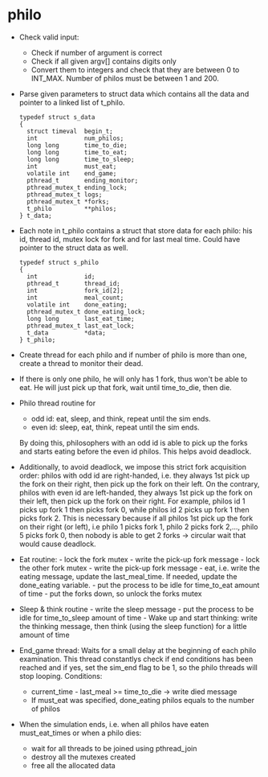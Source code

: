 # philo
- Check valid input:
  - Check if number of argument is correct
  - Check if all given argv[] contains digits only
  - Convert them to integers and check that they are between 0 to INT_MAX. Number of philos must be between 1 and 200.
- Parse given parameters to struct data which contains all the data and pointer to a linked list of t_philo. 
  ```
  typedef struct s_data
  {
  	struct timeval	begin_t;
  	int				num_philos;
  	long long		time_to_die;
  	long long		time_to_eat;
  	long long		time_to_sleep;
  	int				must_eat;
  	volatile int	end_game;
  	pthread_t		ending_monitor;
  	pthread_mutex_t	ending_lock;
  	pthread_mutex_t	logs;
  	pthread_mutex_t	*forks;
  	t_philo			**philos;
  }	t_data;
  ```
- Each note in t_philo contains a struct that store data for each philo: his id, thread id, mutex lock for fork and for last meal time. Could have pointer to the struct data as well.
  ```
  typedef struct s_philo
  {
  	int				id;
  	pthread_t		thread_id;
  	int				fork_id[2];
  	int				meal_count;
  	volatile int	done_eating;
  	pthread_mutex_t	done_eating_lock;
  	long long		last_eat_time;
  	pthread_mutex_t	last_eat_lock;
  	t_data			*data;
  }	t_philo;
  ```
- Create thread for each philo and if number of philo is more than one, create a thread to monitor their dead.
- If there is only one philo, he will only has 1 fork, thus won't be able to eat. He will just pick up that fork, wait until time_to_die, then die.
- Philo thread routine for
  - odd id: eat, sleep, and think, repeat until the sim ends.
  - even id: sleep, eat, think, repeat until the sim ends.
  
  By doing this, philosophers with an odd id is able to pick up the forks and starts eating before the even id philos. This helps avoid deadlock.
- Additionally, to avoid deadlock, we impose this strict fork acquisition order: philos with odd id are right-handed, i.e. they always 1st pick up the fork on their right, then pick up the fork on their left. On the contrary, philos with even id are left-handed, they always 1st pick up the fork on their left, then pick up the fork on their right. For example, philos id 1 picks up fork 1 then picks fork 0, while philos id 2 picks up fork 1 then picks fork 2. This is necessary because if all philos 1st pick up the fork on their right (or left), i.e philo 1 picks fork 1, philo 2 picks fork 2,..., philo 5 picks fork 0, then nobody is able to get 2 forks -> circular wait that would cause deadlock. 
- Eat routine: 
      -  lock the fork mutex
      -  write the pick-up fork message
      -  lock the other fork mutex
      -  write the pick-up fork message
      -  eat, i.e. write the eating message, update the last_meal_time. If needed, update the done_eating variable.
      -  put the process to be idle for time_to_eat amount of time
      -  put the forks down, so unlock the forks mutex
- Sleep & think routine
      -  write the sleep message
      -  put the process to be idle for time_to_sleep amount of time
      -  Wake up and start thinking: write the thinking message, then think (using the sleep function) for a little amount of time

- End_game thread: Waits for a small delay at the beginning of each philo examination. This thread constantlys check if end conditions has been reached and if yes, set the sim_end flag to be 1, so the philo threads will stop looping. Conditions:
     - current_time - last_meal >= time_to_die -> write died message
     - If must_eat was specified, done_eating philos equals to the number of philos
- When the simulation ends, i.e. when all philos have eaten must_eat_times or when a philo dies:
     - wait for all threads to be joined using pthread_join
     - destroy all the mutexes created 
     - free all the allocated data
